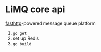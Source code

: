 # LiMQ core api

[fasthttp](https://github.com/valyala/fasthttp)-powered message queue platform

1. `go get`
2. set up Redis
3. `go build`
